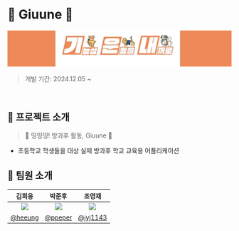 # 🚌 Giuune 🚌

![Images](./assets/giuune_top_banner_image.png)

> 개발 기간: 2024.12.05 ~


<br>

## 📖 프로젝트 소개

> 🚌 띵띵띵! 방과후 활동, Giuune 🚌

- 초등학교 학생들을 대상 실제 방과후 학교 교육용 어플리케이션

## 👥 팀원 소개

|      김희웅    |     박준후      |  조영재       |
|:------------:|:--------------:|:------------:
| <img src="https://avatars.githubusercontent.com/u/94839275?v=4" width="120" /> | <img src="https://avatars.githubusercontent.com/u/63226023?v=4" width="120" /> | <img src="https://avatars.githubusercontent.com/u/54170515?v=4" width="120"> |
| [@heeung](https://github.com/heeung) | [@ppeper](https://github.com/ppeper) | [@jyj1143](https://github.com/jyj1143) |
